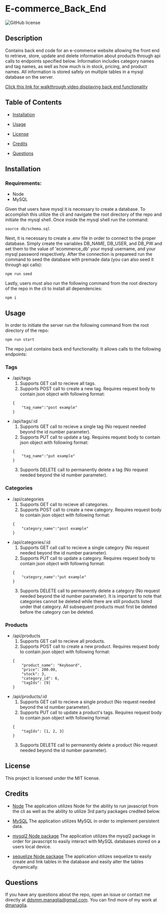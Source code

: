 # E-commerce_Back_End

  ![GitHub license](https://img.shields.io/badge/license-MIT-blue.svg)

  ## Description
  
  Contains back end code for an e-commerce website allowing the front end to retrieve, store, update and delete information about products through api calls to endpoints specified below. Information includes category names and tag names, as well as how much is in stock, pricing, and product names. All information is stored safely on multiple tables in a mysql database on the server. 

  [Click this link for walkthrough video displaying back end functionality](https://drive.google.com/file/d/13dGPVpxy5Pu6jpWC5XpS89ffemWgD9mY/view)
  
  ## Table of Contents
    
  * [Installation](#installation)

  * [Usage](#usage)

  * [License](#license)

  * [Credits](#credits)

  * [Questions](#questions)
  
  ## Installation

  ### Requirements:
  * Node  
  * MySQL

  Given that users have mysql it is necessary to create a database. To accomplish this utilize the cli and navigate the root directory of the repo and initiate the mysql shell. Once inside the mysql shell run the command:

  ```
  source db/schema.sql
  ```

  Next, it is necessary to create a .env file in order to connect to the proper database. Simply create the variables DB_NAME, DB_USER, and DB_PW and set them to the value of 'ecommerce_db' your mysql username, and your mysql password respectively. After the connection is prepareed run the command to seed the database with premade data (you can also seed it through api calls):

  ```
  npm run seed
  ```  

  Lastly, users must also run the following command from the root directory of the repo in the cli to install all dependencies:

  ```
  npm i
  ```
  
  ## Usage
  
  In order to initiate the server run the following command from the root directory of the repo:

  ```
  npm run start
  ```

  The repo just contains back end functionality. It allows calls to the following endpoints:

  ### Tags
  * /api/tags
    1. Supports GET call to recieve all tags.
    2. Supports POST call to create a new tag. Requires request body to contain json object with following format:
    ```
    {
	    "tag_name":"post example"
    }
    ```
  * /api/tags/:id
    1. Supports GET call to recieve a single tag (No request needed beyond the id number parameter).
    2. Supports PUT call to update a tag. Requires request body to contain json object with following format:
    ```
    {
	    "tag_name":"put example"
    }
    ```
    3. Supports DELETE call to permanently delete a tag (No request needed beyond the id number parameter).
  ### Categories
  * /api/categories
    1. Supports GET call to recieve all categories.
    2. Supports POST call to create a new category. Requires request body to contain json object with following format:
    ```
    {
	    "category_name":"post example"
    }
    ```
  * /api/categories/:id
    1. Supports GET call call to recieve a single category (No request needed beyond the id number parameter).
    2. Supports PUT call to update a category. Requires request body to contain json object with following format:
    ```
    {
	    "category_name":"put example"
    }
    ```
    3. Supports DELETE call to permanently delete a category (No request needed beyond the id number parameter). It is important to note that categories cannot be deleted while there are still products listed under that category. All subsequent products must first be deleted before the category can be deleted.
  ### Products
  * /api/products
    1. Supports GET call to recieve all products.
    2. Supports POST call to create a new product. Requires request body to contain json object with following format:
    ```
    {
        "product_name": "Keyboard",
		"price": 200.00,
		"stock": 3,
		"category_id": 6,
		"tagIds": [9]
    }
    ```
  * /api/products/:id
    1. Supports GET call to recieve a single product (No request needed beyond the id number parameter).
    2. Supports PUT call to update a product's tags. Requires request body to contain json object with following format:
    ```
    {
	    "tagIds": [1, 2, 3]
    }
    ```
    3. Supports DELETE call to permanently delete a product (No request needed beyond the id number parameter).

  ## License

  This project is licensed under the MIT license.

  ## Credits

  * [Node](https://nodejs.org/en/) The application utilizes Node for the ability to run javascript from the cli as well as the ability to utilize 3rd party packages credited below.

  * [MySQL](https://www.mysql.com/) The application utilizes MySQL in order to implement persistent data.

  * [mysql2 Node package](https://www.npmjs.com/package/mysql2) The application utilizes the mysql2 package in order for javascript to easily interact with MySQL databases stored on a users local device.
 
  * [sequelize Node package](https://www.npmjs.com/package/sequelize) The application utilizes sequelize to easily create and link tables in the database and easily alter the tables dynamically.

  ## Questions

  If you have any questions about the repo, open an issue or contact me directly at ddsmm.managlia@gmail.com. You can find more of my work at [dmanaglia](https://www.github.com/dmanaglia).
  
